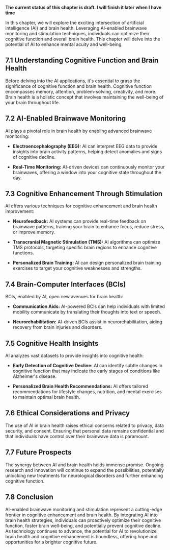 **The current status of this chapter is draft. I will finish it later when I have time**

In this chapter, we will explore the exciting intersection of artificial intelligence (AI) and brain health. Leveraging AI-enabled brainwave monitoring and stimulation techniques, individuals can optimize their cognitive function and overall brain health. This chapter will delve into the potential of AI to enhance mental acuity and well-being.

7.1 Understanding Cognitive Function and Brain Health
-----------------------------------------------------

Before delving into the AI applications, it's essential to grasp the significance of cognitive function and brain health. Cognitive function encompasses memory, attention, problem-solving, creativity, and more. Brain health is a holistic concept that involves maintaining the well-being of your brain throughout life.

7.2 AI-Enabled Brainwave Monitoring
-----------------------------------

AI plays a pivotal role in brain health by enabling advanced brainwave monitoring:

* **Electroencephalography (EEG):** AI can interpret EEG data to provide insights into brain activity patterns, helping detect anomalies and signs of cognitive decline.

* **Real-Time Monitoring:** AI-driven devices can continuously monitor your brainwaves, offering a window into your cognitive state throughout the day.

7.3 Cognitive Enhancement Through Stimulation
---------------------------------------------

AI offers various techniques for cognitive enhancement and brain health improvement:

* **Neurofeedback:** AI systems can provide real-time feedback on brainwave patterns, training your brain to enhance focus, reduce stress, or improve memory.

* **Transcranial Magnetic Stimulation (TMS):** AI algorithms can optimize TMS protocols, targeting specific brain regions to enhance cognitive functions.

* **Personalized Brain Training:** AI can design personalized brain training exercises to target your cognitive weaknesses and strengths.

7.4 Brain-Computer Interfaces (BCIs)
------------------------------------

BCIs, enabled by AI, open new avenues for brain health:

* **Communication Aids:** AI-powered BCIs can help individuals with limited mobility communicate by translating their thoughts into text or speech.

* **Neurorehabilitation:** AI-driven BCIs assist in neurorehabilitation, aiding recovery from brain injuries and disorders.

7.5 Cognitive Health Insights
-----------------------------

AI analyzes vast datasets to provide insights into cognitive health:

* **Early Detection of Cognitive Decline:** AI can identify subtle changes in cognitive function that may indicate the early stages of conditions like Alzheimer's disease.

* **Personalized Brain Health Recommendations:** AI offers tailored recommendations for lifestyle changes, nutrition, and mental exercises to maintain optimal brain health.

7.6 Ethical Considerations and Privacy
--------------------------------------

The use of AI in brain health raises ethical concerns related to privacy, data security, and consent. Ensuring that personal data remains confidential and that individuals have control over their brainwave data is paramount.

7.7 Future Prospects
--------------------

The synergy between AI and brain health holds immense promise. Ongoing research and innovation will continue to expand the possibilities, potentially unlocking new treatments for neurological disorders and further enhancing cognitive function.

7.8 Conclusion
--------------

AI-enabled brainwave monitoring and stimulation represent a cutting-edge frontier in cognitive enhancement and brain health. By integrating AI into brain health strategies, individuals can proactively optimize their cognitive function, foster brain well-being, and potentially prevent cognitive decline. As technology continues to advance, the potential for AI to revolutionize brain health and cognitive enhancement is boundless, offering hope and opportunities for a brighter cognitive future.
